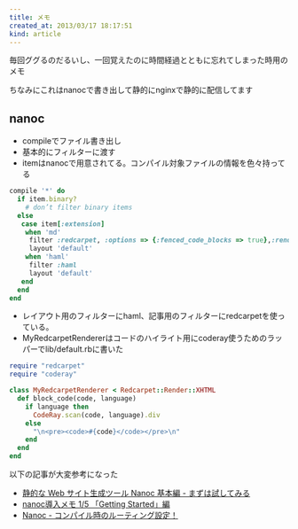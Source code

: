 ```yaml
---
title: メモ
created_at: 2013/03/17 18:17:51
kind: article
---
```

毎回ググるのだるいし、一回覚えたのに時間経過とともに忘れてしまった時用のメモ

ちなみにこれはnanocで書き出して静的にnginxで静的に配信してます
## nanoc
- compileでファイル書き出し
 - 基本的にフィルターに渡す
 - itemはnanocで用意されてる。コンパイル対象ファイルの情報を色々持ってる

```ruby
compile '*' do
  if item.binary?
    # don’t filter binary items
  else
   case item[:extension]
    when 'md'
     filter :redcarpet, :options => {:fenced_code_blocks => true},:renderer => MyRedcarpetRenderer
     layout 'default'
    when 'haml'
     filter :haml
     layout 'default'
   end
  end
end
```

 - レイアウト用のフィルターにhaml、記事用のフィルターにredcarpetを使っている。
 - MyRedcarpetRendererはコードのハイライト用にcoderay使うためのラッパーでlib/default.rbに書いた

```ruby
require "redcarpet"
require "coderay"

class MyRedcarpetRenderer < Redcarpet::Render::XHTML
  def block_code(code, language)
    if language then
      CodeRay.scan(code, language).div
    else
      "\n<pre><code>#{code}</code></pre>\n"
    end
  end
end
```
以下の記事が大変参考になった

- [静的な Web サイト生成ツール Nanoc 基本編 - まずは試してみる](http://blog.designrecipe.jp/2010/07/19/nanoc-basic/)
- [nanoc導入メモ 1/5 「Getting Started」編](http://n.blueblack.net/articles/2012-05-03_02_nanoc_getting_started/)
- [Nanoc - コンパイル時のルーティング設定！](http://www.mk-mode.com/octopress/2013/01/30/nanoc-routing-when-compile/)
